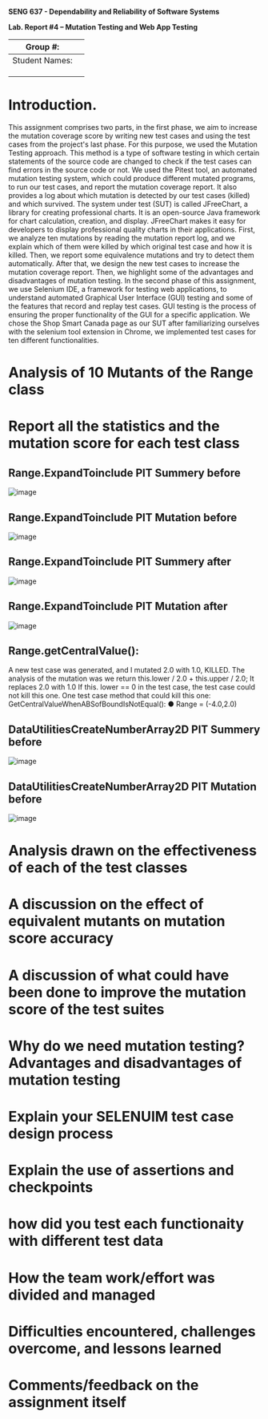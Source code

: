 **SENG 637 - Dependability and Reliability of Software Systems**

**Lab. Report \#4 – Mutation Testing and Web App Testing**

| Group \#:      |     |
| -------------- | --- |
| Student Names: |     |
|                |     |
|                |     |
|                |     |

# Introduction.
This assignment comprises two parts, in the first phase, we aim to increase the mutation coverage score by writing new test cases and using the test cases from the project's last phase. For this purpose, we used the Mutation
Testing approach. This method is a type of software testing in which certain statements of the source code are changed to check if the test cases can find errors in the source code or not. We used the
Pitest tool, an automated mutation testing system, which could produce different mutated programs, to run our test cases, and report the mutation coverage report. It also provides a log about which mutation is
detected by our test cases (killed) and which survived. The system under test (SUT) is called JFreeChart, a library for creating professional charts. It is an open-source Java framework for chart
calculation, creation, and display. JFreeChart makes it easy for developers to display professional quality charts in their applications.
First, we analyze ten mutations by reading the mutation report log, and we explain which of them were killed by which original test case and how it is killed. Then, we report some equivalence mutations and try to detect them automatically. After that, we design the new test cases to increase the mutation coverage report. Then, we highlight some of the
advantages and disadvantages of mutation testing.
In the second phase of this assignment, we use Selenium IDE, a framework for testing web applications, to understand automated Graphical User Interface (GUI) testing and some of the features that record and
replay test cases. GUI testing is the process of ensuring the proper functionality of the GUI for a specific application. We chose the Shop Smart Canada page as our SUT after familiarizing ourselves with the
selenium tool extension in Chrome, we implemented test cases for ten different functionalities.


# Analysis of 10 Mutants of the Range class 

# Report all the statistics and the mutation score for each test class
## Range.ExpandToinclude PIT Summery before
![image](https://github.com/jui-kumkum/SENG637_Assignment4_Group4/blob/main/Images/ExpandtoIncludeBEFORE/PIT%20summery%20before(rangeExpandToinclude).png)



## Range.ExpandToinclude PIT Mutation before
![image](https://github.com/jui-kumkum/SENG637_Assignment4_Group4/blob/main/Images/ExpandtoIncludeBEFORE/PIT%20Mutation(rangeExpandToinclude).png)




## Range.ExpandToinclude PIT Summery after
![image](https://github.com/jui-kumkum/SENG637_Assignment4_Group4/blob/main/Images/ExpandtoIncludeAFTER/RangeExpandtoInclude%20PIT%20Summery.png)

## Range.ExpandToinclude PIT Mutation after
![image](https://github.com/jui-kumkum/SENG637_Assignment4_Group4/blob/main/Images/ExpandtoIncludeAFTER/RangeExpandtoInclude%20PIT%20Mutation.png)

## Range.getCentralValue():
A new test case was generated, and I mutated 2.0 with 1.0, KILLED. The analysis of the mutation was we return this.lower / 2.0 + this.upper / 2.0;
It replaces 2.0 with 1.0
If this. lower == 0 in the test case, the test case could not kill this one.
One test case method that could kill this one:
GetCentralValueWhenABSofBoundIsNotEqual():
● Range = (-4.0,2.0)

## DataUtilitiesCreateNumberArray2D PIT Summery before
![image](https://github.com/jui-kumkum/SENG637_Assignment4_Group4/blob/main/Images/DataUtilitiesBefore/Numer2DArrayPIT%20Summery.png)

## DataUtilitiesCreateNumberArray2D PIT Mutation before
![image](https://github.com/jui-kumkum/SENG637_Assignment4_Group4/blob/main/Images/DataUtilitiesBefore/Numer2DArrayPITMutation.png)



# Analysis drawn on the effectiveness of each of the test classes

# A discussion on the effect of equivalent mutants on mutation score accuracy

# A discussion of what could have been done to improve the mutation score of the test suites

# Why do we need mutation testing? Advantages and disadvantages of mutation testing

# Explain your SELENUIM test case design process

# Explain the use of assertions and checkpoints

# how did you test each functionaity with different test data

# How the team work/effort was divided and managed

# Difficulties encountered, challenges overcome, and lessons learned

# Comments/feedback on the assignment itself
